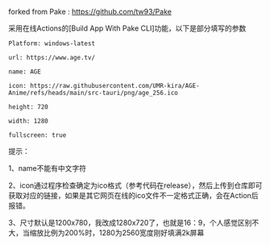 forked from Pake : https://github.com/tw93/Pake

采用在线Actions的[Build App With Pake CLI]功能，以下是部分填写的参数

    Platform: windows-latest
    
    url: https://www.age.tv/
    
    name: AGE
    
    icon: https://raw.githubusercontent.com/UMR-kira/AGE-Anime/refs/heads/main/src-tauri/png/age_256.ico
    
    height: 720
    
    width: 1280
    
    fullscreen: true

提示：

1、name不能有中文字符

2、icon通过程序检查确定为ico格式（参考代码在release），然后上传到仓库即可获取对应的链接，如果是其它网页在线的ico文件不一定格式正确，会在Action后报错。

3、尺寸默认是1200x780，我改成1280x720了，也就是16：9，个人感觉区别不大，当缩放比例为200%时，1280为2560宽度刚好填满2k屏幕
